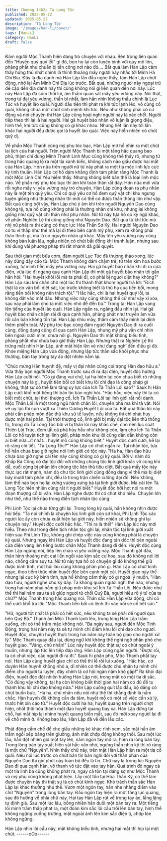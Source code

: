 ```yaml
---
title: Chương 1462: Tà Long Tộc
published: 2025-05-22
updated: 2025-05-22
description: 'Tà Long Tộc'
image: '/images/han-li/cover/'
tags: [HanLi]
category: HanLi
draft: false
---
```


Đám người Mộc Thanh hiện đang trò chuyện với nhau.
Bên trong liên quan đến "Huyền quỷ quý lỗi" gì đó, bọn họ lại còn
luyện binh với quy mô lớn, phảng phất như chuẩn bị tấn công nơi
nào đó….
Bất quá làm Hàn Lập cảm thấy hứng thú nhất chính là thỉnh
thoảng mấy người này nhắc tới Minh Hà Chi Địa.
Đây là địa danh mà Hàn Lập lần đầu nghe thấy, tâm Hàn Lập chợt
động, nhớ lại Âm Minh Chi Địa lúc trước.
Bất quá, những người này ngoại trừ đề cập đến địa danh này thì
cũng không nói gì liên quan đến nơi này.
Lúc này Hàn Lập đã sớm thối lui, âm thầm quan sát mấy yêu
vương này.
Nói thật, trong tứ đại yêu vương, thần bí nhất, làm hắn nhìn
không thấu chính là Lục Túc và huyết lão quái.
Người đầu tiên thì phát ra khí tức lạnh lẽo, vô cùng cổ quái,
không chứa một chút sinh mệnh khí tức. Nếu như không phải có
cử động và nói chuyện thì Hàn Lập cũng hoài nghi người này là
xác chết.
Người tiếp theo thì lại là hai người.
Hai gã huyết bào nhân vô luận là giọng điệu, hình thể, khí tức
cũng không có gì khác nhau. Nhưng hết lần này tới lần khác hai
người đều được gọi là huyết lão quái.
Việc này hiển nhiên có chút quỷ dị.

Về phần Mộc Thanh cùng mỹ phụ tóc bạc, Hàn Lập mơ hồ nhìn
ra một chút lai lịch của hai người.
Trên người Mộc Thanh bị một tầng hắc quang bao phủ, thậm chí
dùng Minh Thanh Linh Mục cũng không thể thấy rõ, nhưng từ
trong hắc quang lộ ra một tia xanh biếc, không cách nào giấu
được hai mắt của Hàn Lập.
Hơn nữa trên người nữ tử này phát ra một tia mộc linh lực cực kỳ
tinh thuần. Hàn Lập cơ hồ dám khẳng định tám phần rằng Mộc
Thanh là một Mộc Linh Chi Yêu hiếm thấy.
Nhưng không biết bản thể là loại linh mộc nào.
Về phần mỹ phụ tóc bạc thì âm khí toàn thân rất dày.
Hơn nữa mới vừa rồi nghe mấy vị yêu vương này trò chuyện, Hàn
Lập cũng đoán ra phụ nhân này là một tên quỷ yêu.
Chỉ có quỷ yêu cơ hồ đem quỷ vật chi khu ngưng luyện giống như
thường nhân thì mới có thể có được thần thông lớn như vậy.
Bất quá cũng bởi vậy, Hàn Lập chú ý âm khí trên người Nguyên
Dao cũng không tệ, tựa hồ cũng không phải là thường nhân chi
khu, nhưng lại không giống như quỷ vật chi thân như phụ nhân.
Nữ tử này tựa hồ có kỳ ngộ khác, về phần Nghiên Lệ thì cũng
giống như Nguyên Dao.
Bất quá từ khí tức mà nhị nữ phát ra thì cũng có thực lực Hóa
Thần Sơ Kỳ.
Hai người Nguyên Dao có tu vi thấp như thế mà lại đi theo bên
cạnh mỹ phụ, xem ra không phải thân thích gì, mà là có nguyên
nhân gì khác.
Mấy tên yêu vương này cũng không bàn luận lâu, ngẫu nhiên có
chút bất đồng khi tranh luận, nhưng sau khi dùng vài phương
pháp thì rất nhanh đã giải quyết.

Sau thời gian một bữa cơm, đám người Lục Túc đã thương thảo
xong, lúc này đứng dậy cáo từ.
Mộc Thanh không dám chậm trễ, từ trên kim hoa bước xuống, tự
mình tiễn mấy yêu vương này.
Hai gã huyết bào nhân khi đi ra cửa điện, vừa lúc đi ngang qua
cạnh Hàn Lập thì một gã huyết bào nhân tới gần hắn hỏi:
"Hai huyết khôi lỗi mà ta phái đi, có phải bị ngươi diệt hay không?"
Hàn Lập sau khi chần chờ một lúc thì thành thật khom người trả
lời:
"Đích thật là do vãn bối diệt sát, lúc trước không biết là thủ hạ của
tiền bối, mong rằng tiền bối không nên trách tội."
"Hắc hắc, chỉ là hai huyết quý lỗi, ta không đặt vào mắt đâu.
Nhưng việc này cũng không thể cứ như vậy xí xóa, sau này phải
làm cho ta một việc nhỏ để đền bù." Trong tai Hàn Lập vang lên
tiếng của huyết lão quái.
Hàn Lập ngẩn ra, ngẩng đầu nhìn lại.
Hai gã huyết bào nhân chậm rãi đi qua cạnh hắn, phảng phất như
truyền âm vừa rồi căn bản không tồn tại.
Hàn Lập nhíu mày, thầm cảm thấy mình lại dính thêm phiền toái.
Mỹ phụ tóc bạc cùng đám người Nguyên Dao đi ra cuối cùng,
đồng dạng cũng đi qua cạnh Hàn Lập, nhưng mỹ phụ vẫn chỉ nhìn
bên ngoài cười mỉm, chưa nói gì. Nguyên Dao thì mặt không biểu
tình, phảng phất như chưa bao giờ thấy Hàn Lập.
Nhưng thật ra Nghiên Lệ thì trừng mắt nhìn Hàn Lập, ánh mắt
hiện lên vẻ như đang nghĩ đến điều gì đó.
Khóe miệng Hàn Lập vừa động, nhưng lập tức thần sắc khôi phục
như thường, bàn tay trong tay áo đột nhiên nắm lại.

"Chúc mừng Hàn huynh đệ, mấy vị đại nhân cũng coi trọng Hàn
đạo hữu a." Vừa thấy bọn người Mộc Thanh trước sau đi ra đại
điện, huyết độc hướng Hàn Lập cười nói.
"Có gì đáng vui chứ, tại hạ hiện tại còn chưa biết rõ những chuyện
này là gì, huyết tiền bối có biết khu lôi chi đạo là công pháp gì
không, thật sự có thể làm tăng uy lực của Ích Tà Thần Lôi sao?"
Sauk hi Hàn Lập cười khổ một tiếng thì bán tín bán nghi hỏi.
"Hắc hắc, việc này thì ta có biết một chút, tại thời thượng cổ, Ích
Tà Thần Lôi tại linh giới rất nổi danh. Mộc Thần Lôi là một trong
ngũ hành chân lôi, chuyên phá ma khí tà vật. Nói về uy lực thì còn
vượt xa Thiên Cương Huyết Lôi của ta. Bất quá thần lôi này phải
cần pháp môn đặc thù khu sử tế luyện, nếu không thì chỉ phát huy
được một hai phần. Tại thời thượng cổ, linh giới bị mấy đại tộc liên
thủ thống trị, trong đó Tà Long Tộc bởi vì bị thần lôi này khắc chế,
cho nên lục soát Thiên Lôi Trúc, đem tất cả phá hủy hầu như
không còn, làm cho Ích Tà Thần Lôi cơ hồ tuyệt tích tại linh giới,
pháp môn khu lôi cũng dần dần không còn ai biết nữa…ít nhất…
huyết mỗ cũng không biết." Huyết độc cười cười, kể lại rõ ràng
chi tiết.
"Tà Long Tộc?" Hàn Lập có chút ngẩn ra.
Tại nhân tộc, tựa hồ hắn chưa bao giờ nghe nói linh giới có tộc
này.
"Ha ha, Hàn đạo hữu chưa bao giờ nghe cái tên này cũng không
có gì kỳ quái. Bởi vì năm đó Khấp Bá Công cổ đại tộc đối với
những chủng tộc linh giới khác vô cùng khi dễ, cuối cùng bị phần
lớn chủng tộc liên thủ tiêu diệt. Bất quá mấy tộc này thực lực rất
mạnh, năm đó chư tộc linh giới cũng đồng dạng vì thế mà bị diệt
bảy mươi tám phân chi, đều là trong trận chiến cường đại đó. Nếu
không, làm thế nào bọn họ lại xưng vương xưng bá tại linh giới
được. Mà cái tên Tà Long Tộc hiển nhiên cũng rất ít người biết."
Huyết độc hời hợt nói ra một đoạn thượng cổ bí văn.
Hàn Lập nghe được thì có chút khó hiểu.
Chuyện lớn như thế, như thế nào trong điển tịch nhân tộc cùng

Phi Linh Tộc lại chưa từng ghi lại. Trong lòng kỳ quái, hắn không
nhịn được hỏi tiếp.
"Ta nói chính là chuyện lúc linh giới còn sơ khai, Phi Linh Tộc các
ngươi lúc ấy còn chưa xuất hiện tại giới này, hiển nhiên sẽ không
ghi lại chuyện này." Huyết độc cười hắc hắc.
"Thì ra là thế!" Hàn Lập lúc này mới hiểu.
Theo như trong điển tịch nhân tộc ghi lại, nhân tộc tại linh giới
xuất hiện sau Phi Linh Tộc, không ghi chép việc này cũng không
phải là chuyện kỳ quái.
Nhưng ngay khi Hàn Lập và huyết độc đang tán dóc thì bên ngoài
cửa điện vang lên tiếng bước chân Mộc Thanh đang đi đến.
Huyết độc cùng Hàn Lập ngừng nói, tiếp lên chào vị yêu vương
này.
Mộc Thanh gật đầu, thân hình thoáng một cái liền ngồi vào kim
sắc cự hoa, sau đó không nói lời nào, chống cằm suy tư.
Nữ tử này tựa hồ có chuyện gì đó không thể giữ được bình tĩnh,
một hồi lâu cũng không phân phó gì.
Hàn Lập có chút kinh ngạc, theo tiềm thức nhìn huyết độc bên
cạnh một cái.
Huyết giao này thế nhưng lại cực kỳ bình tĩnh, tựa hồ không cảm
thấy có gì ngoài ý muốn.
"Hàn đạo hữu, ngươi nghe cho kỹ đây. Ta không quản ngươi nghĩ
thế nào, nhưng trong hai năm phải nắm giữ pháp môn khu sử Ích
Tà Thần Lôi. Nếu được như thế thì hai năm sau ta sẽ giúp ngươi
từ chối Quỷ Bà, ngươi hiểu rõ ý tứ của ta chứ?" Mộc Thanh trong
hắc quang nói.
Thần sắc Hàn Lập vừa động, chỉ có thể cười khổ trả lời:
"Mộc Thanh tiền bối có lệnh thì vãn bối sẽ cố hết sức."

"Hừ, ngươi tốt nhất là phải cố hết sức, nếu không ta sẽ phải để
ngươi qua bên Quỷ Bà." Thanh âm Mộc Thanh lạnh lẽo, trong
lòng Hàn Lập trầm xuống, chỉ có thể trầm mặc không nói.
"Ba ngày sau, ngươi đến Mộc Tinh Động, trong hai năm này ta sẽ
tự mình chỉ điểm khu lôi chi đạo cho ngươi. Huyết độc, chuyện
huyết thực trong hai năm này toàn bộ giao cho ngươi xử lý." Mộc
Thanh quay đầu lại, dùng ngữ khí không thể nghi ngờ phân phó
cho huyết giao.
"Vâng, chủ nhân!" Lúc này huyết độc thật sự có chút ngoài ý
muốn, nhưng lập tức lên tiếp đáp ứng.
Hàn Lập cũng ngẩn người.
"Được rồi, ta có chút việc, các ngươi đi ra đi." Sauk hi phân phó,
Mộc Thanh phất tay nói.
Hàn Lập cùng huyết giao chỉ có thể thi lễ rồi lui xuống.
"Hắc hắc, cơ duyên Hàn huynh không nhỏ a, dĩ nhiên có thể được
chủ nhân tự mình chỉ điểm cho ngươi tu luyện, đây chính là cơ hội
ngàn năm khó gặp!" Ra khỏi đại điện, huyết độc đột nhiên hướng
Hàn Lập nói, trong mắt có một tia dị sắc.
"Có đúng vậy không, tại hạ còn không biết thời gian hai năm có
đủ để tu thành khu lôi chi đạo không nữa." Hàn Lập cuống quít lắc
đầu, bộ dáng có chút buồn bực.
"Ha ha, chủ nhân nếu nói như thế thì khẳng định là nắm chắc.
Hàn huynh đệ không cần đa tâm, huyết mỗ có một số việc cần xử
lý, trước hết xin cáo từ." Huyết độc cười ha ha, huyết quang trên
người chợt hiện, nhất thời hóa thành một đạo huyết quang bay
xa.
Hàn Lập đứng tại chỗ, hai mắt híp lại nhìnn huyết quang biến mất,
sau đó mới xoay người lại đi về chỗ mình ở.
Không bao lâu, Hàn Lập đã về đến lầu các.

Phát động cấm chế để che giấu những kẻ khác rình xem, sắc mặt
hắn âm trầm ngồi xếp bằng trên giường, ánh mắt chớp động
không thôi.
Sau một lúc lâu, hắn đột nhiên giơ một tay lên, năm ngón tay mở
ra, hiện ra lòng bàn tay.
Trong lòng bàn tay xuất hiện vài hắc văn nhỏ, ngưng thần nhìn kỹ
thì rõ ràng là một chữ "Nguyên".
Nhìn thấy chữ này, trên mặt Hàn Lập hiện ra một tia cổ quái.
Nếu nói lúc trước có chút bán tín bán nghi đối với thân phận của
Nguyên Dao thì giờ phút này toàn bộ đều là tin.
Chữ này là trong lúc Nguyên Dao đi qua cạnh hắn, vô thanh vô
tức đặt vào tay hắn.
Quá trình đó ngay cả một tia linh ba cũng không phát ra, ngay cả
tồn tại đáng sợ như Mộc Thanh và mỹ phụ cũng không phát hiện.
Lấy một tồn tại Hóa Thần Kỳ, có thể làm được chuyện này thì thật
sự là có chút kinh ngạc.
Khó trách thần sắc Hàn Lập lại khác thường như thế.
Vươn một ngón tay, hắn nhẹ nhàng điểm vào chữ "Nguyên" trong
lòng bàn tay.
Đầu ngón tay hiện ra một tầng lục quang, sau đó hướng về phía
chữ này.
Hai tay Hàn Lập rút về trong tay áo, lẳng lặng tự định giá.
Sau một lúc lâu, bỗng nhiên hắn duỗi một bàn tay ra.
Một tiếng lôi minh trầm thấp phát ra, một đoàn kim sắc lôi cầu trồi
lên bàn tay, hình thể không ngừng cuồng trướng, mặt ngoài ánh
lên kim sắc điện ti, chớp lóe không ngừng.

Hàn Lập nhìn lôi cầu này, mặt không biểu tình, nhưng hai mắt thì
híp lại một chút.
------oOo------
